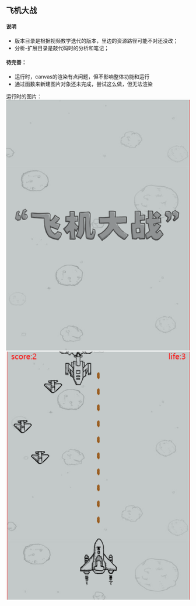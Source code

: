 
## 飞机大战

#### 说明
- 版本目录是根据视频教学迭代的版本，里边的资源路径可能不对还没改；
- 分析-扩展目录是敲代码时的分析和笔记；


#### 待完善：
- 运行时，canvas的渲染有点问题，但不影响整体功能和运行
- 通过函数来新建图片对象还未完成，尝试这么做，但无法渲染


运行时的图片：
![第一张，页面logo](分析-扩展\01.png)
![第二张，开始战斗](分析-扩展\02.png)


